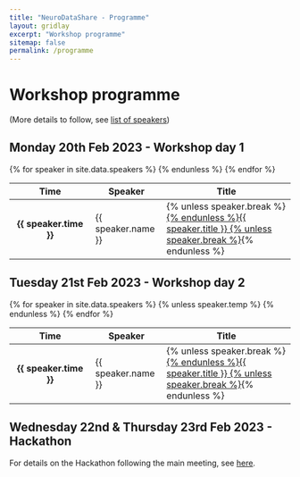 ```yaml
---
title: "NeuroDataShare - Programme"
layout: gridlay
excerpt: "Workshop programme"
sitemap: false
permalink: /programme
---
```

# Workshop programme
(More details to follow, see <a href="speakers">list of speakers</a>)

## Monday 20th Feb 2023 - Workshop day 1

<div class="row">
<div class="col-sm-12">
<p></p>
<table class="table table-hover">
  <thead>
    <tr>
      <th scope="col" style="width: 130px">Time</th>
      <th scope="col">Speaker</th>
      <th scope="col">Title</th>
    </tr>
  </thead>
  <tbody>
    {% for speaker in site.data.speakers %}
    <tr>
      <th scope="row">{{ speaker.time }}</th>
      <td>{{ speaker.name }}</td>
      <td>
      {% unless speaker.break %}<a href="{{ site.url }}{{ site.baseurl }}/speakers#{{ speaker.name }}">{% endunless %}{{ speaker.title }}
      {% unless speaker.break %}</a>{% endunless %}
      </td>
    </tr>
    {% endunless %}
    {% endfor %}
  </tbody>
</table>
</div>
</div>


## Tuesday 21st Feb 2023 - Workshop day 2


<div class="row">
<div class="col-sm-12">
<p></p>
<table class="table table-hover">
  <thead>
    <tr>
      <th scope="col" style="width: 130px">Time</th>
      <th scope="col">Speaker</th>
      <th scope="col">Title</th>
    </tr>
  </thead>
  <tbody>
    {% for speaker in site.data.speakers %}
    {% unless speaker.temp %}
    <tr>
      <th scope="row">{{ speaker.time }}</th>
      <td>{{ speaker.name }}</td>
      <td>
      {% unless speaker.break %}<a href="{{ site.url }}{{ site.baseurl }}/speakers#{{ speaker.name }}">{% endunless %}{{ speaker.title }}
      {% unless speaker.break %}</a>{% endunless %}
      </td>
    </tr>
    {% endunless %}
    {% endfor %}
  </tbody>
</table>
</div>
</div>


## Wednesday 22nd & Thursday 23rd Feb 2023 - Hackathon


For details on the Hackathon following the main meeting, see <a href="{{ site.url }}{{ site.baseurl }}/hackathon">here</a>. 
